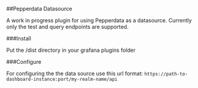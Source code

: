 ##Pepperdata Datasource


A work in progress plugin for using Pepperdata as a datasource. Currently only the test and query endpoints are supported.


###Install

Put the /dist directory in your grafana plugins folder


###Configure

For configuring the the data source use this url format:
`https://path-to-dashboard-instance:port/my-realm-name/api`

